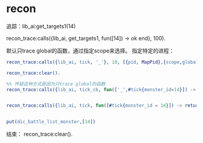 # recon

追踪：lib_ai:get_targets1(14)

recon_trace:calls({lib_ai, get_targets1, fun([14]) -> ok end}, 100).

默认只trace global的函数，通过指定scope来选择。
指定特定的进程：

```erlang
recon_trace:calls({lib_ai, tick, '_'}, 10, [{pid, MapPid},{scope,global|local}]).

recon_trace:clear().

%% 怀疑这种方式是因为只trace global的函数
recon_trace:calls({lib_ai, tick_cb, fun(['_',#tick{monster_id=14}]) -> ok end}, 10, [{pid, MapPid},{scope,local}]).


recon_trace:calls({lib_ai, tick, fun([#tick{monster_id = 14}]) -> return_trace() end}, 10, [{pid, MapPid}]).


put(dic_battle_list_monster,[14])


```

结束：
recon_trace:clear().
